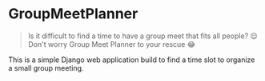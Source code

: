 # GroupMeetPlanner

> Is it difficult to find a time to have a group meet that fits all people? 😌
> Don't worry Group Meet Planner to your rescue 😂

This is a simple Django web application build to find a time slot to organize a small group meeting.
